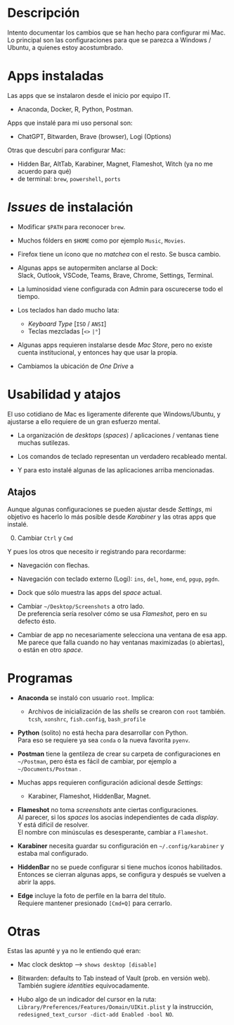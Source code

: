 # Descripción

Intento documentar los cambios que se han hecho para configurar mi Mac.  
Lo principal son las configuraciones para que se parezca a Windows / Ubuntu, a quienes estoy acostumbrado.  

# Apps instaladas 

Las apps que se instalaron desde el inicio por equipo IT.   
- Anaconda, Docker, R, Python, Postman.  

Apps que instalé para mi uso personal son:  
- ChatGPT, Bitwarden, Brave (browser), Logi (Options)

Otras que descubrí para configurar Mac:  
- Hidden Bar, AltTab, Karabiner, Magnet, Flameshot, Witch (ya no me acuerdo para qué)
- de terminal: `brew`, `powershell`, `ports`

# _Issues_ de instalación  

- Modificar `$PATH` para reconocer `brew`.  

- Muchos fólders en `$HOME` como por ejemplo `Music`, `Movies`.  

- Firefox tiene un ícono que no _matchea_ con el resto.  Se busca cambio.  

- Algunas apps se autopermiten anclarse al Dock:  
    Slack, Outlook, VSCode, Teams, Brave, Chrome, Settings, Terminal.   

- La luminosidad viene configurada con Admin para oscurecerse todo el tiempo.  

- Los teclados han dado mucho lata:  
    - _Keyboard Type_ [`ISO` / `ANSI`]
    - Teclas mezcladas [`<>`  `|°`]

- Algunas apps requieren instalarse desde _Mac Store_, pero no existe cuenta institucional, y 
entonces hay que usar la propia.   

- Cambiamos la ubicación de _One Drive_ a 

# Usabilidad y atajos    

El uso cotidiano de Mac es ligeramente diferente que Windows/Ubuntu, y ajustarse a ello requiere de un gran esfuerzo mental.   

- La organización de _desktops_ (_spaces_) / aplicaciones / ventanas tiene muchas sutilezas.  

- Los comandos de teclado representan un verdadero recableado mental.  

- Y para esto instalé algunas de las aplicaciones arriba mencionadas.  

## Atajos  

Aunque algunas configuraciones se pueden ajustar desde _Settings_, mi objetivo es hacerlo lo más posible desde _Karabiner_ y 
las otras apps que instalé.  

0.  Cambiar `Ctrl` y `Cmd`  

Y pues los otros que necesito ir registrando para recordarme:  
- Navegación con flechas.  

- Navegación con teclado externo (Logi):  `ins`, `del`, `home`, `end`, `pgup`, `pgdn`.  

- Dock que sólo muestra las apps del _space_ actual.  

- Cambiar `~/Desktop/Screenshots` a otro lado.  
    De preferencia sería resolver cómo se usa _Flameshot_, pero en su defecto ésto.  

- Cambiar de app no necesariamente selecciona una ventana de esa app.   
    Me parece que falla cuando no hay ventanas maximizadas (o abiertas), o están en otro _space_.  





# Programas  

- **Anaconda** se instaló con usuario `root`.  Implica:  
    - Archivos de inicialización de las _shells_ se crearon con `root` también.  
    `tcsh`, `xonshrc`, `fish.config`, `bash_profile`  

- **Python** (solito) no está hecha para desarrollar con Python.   
    Para eso se requiere ya sea `conda` o la nueva favorita `pyenv`.  

- **Postman** tiene la gentileza de crear su carpeta de configuraciones en `~/Postman`, 
pero ésta es fácil de cambiar, por ejemplo a `~/Documents/Postman` .  

- Muchas apps requieren configuración adicional desde _Settings_:  
    - Karabiner, Flameshot, HiddenBar, Magnet.  

- **Flameshot** no toma _screenshots_ ante ciertas configuraciones.  
    Al parecer, si los _spaces_ los asocias independientes de cada _display_.  
    Y está difícil de resolver.  
    El nombre con minúsculas es desesperante, cambiar a `Flameshot`.  

- **Karabiner** necesita guardar su configuración en `~/.config/karabiner` y estaba mal configurado.  

- **HiddenBar** no se puede configurar si tiene muchos íconos habilitados.  
    Entonces se cierran algunas apps, se configura y después se vuelven a abrir la apps.  

- **Edge** incluye la foto de perfile en la barra del título.  
    Requiere mantener presionado `[Cmd+Q]` para cerrarlo.  


# Otras 

Estas las apunté y ya no le entiendo qué eran:  

- Mac clock desktop --> `shows desktop [disable]` 

- Bitwarden: defaults to Tab instead of Vault (prob. en versión web).  
    También sugiere _identities_ equivocadamente.  

- Hubo algo de un indicador del cursor en la ruta:  
    `Library/Preferences/Features/Domain/UIKit.plist` y la instrucción, 
    `redesigned_text_cursor -dict-add Enabled -bool NO`.  
